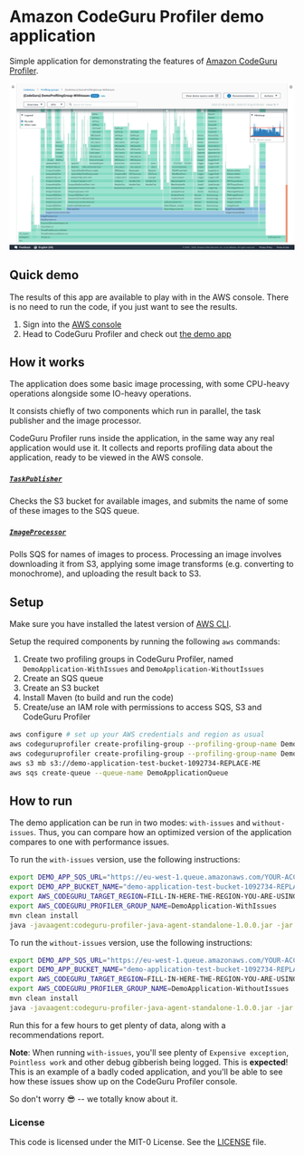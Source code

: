 # Amazon CodeGuru Profiler demo application

Simple application for demonstrating the features of [Amazon CodeGuru Profiler](https://aws.amazon.com/codeguru/).

![CodeGuru Profiler Console Screenshot](CodeGuruProfilerScreenshot.png)

## Quick demo

The results of this app are available to play with in the AWS console.
There is no need to run the code, if you just want to see the results.

1. Sign into the [AWS console](https://console.aws.amazon.com)
2. Head to CodeGuru Profiler and check out [the demo app](https://console.aws.amazon.com/codeguru/profiler/profile?profileName=%7BCodeGuru%7D%20DemoProfilingGroup-WithIssues)

## How it works

The application does some basic image processing, with some CPU-heavy
operations alongside some IO-heavy operations.

It consists chiefly of two components which run in parallel, the task publisher
and the image processor.

CodeGuru Profiler runs inside the application, in the same way any real application
would use it. It collects and reports profiling data about the application, ready to
be viewed in the AWS console.

##### [`TaskPublisher`](src/main/java/com/company/demoapplication/TaskPublisher.java)

Checks the S3 bucket for available images, and submits the name of some of these images
to the SQS queue.

##### [`ImageProcessor`](src/main/java/com/company/demoapplication/ImageProcessor.java)

Polls SQS for names of images to process. Processing an image involves downloading
it from S3, applying some image transforms (e.g. converting to monochrome), and
uploading the result back to S3.

## Setup

Make sure you have installed the latest version of [AWS CLI](https://docs.aws.amazon.com/cli/latest/userguide/cli-chap-welcome.html).

Setup the required components by running the following ```aws``` commands:

1. Create two profiling groups in CodeGuru Profiler, named `DemoApplication-WithIssues` and `DemoApplication-WithoutIssues`
2. Create an SQS queue
3. Create an S3 bucket
4. Install Maven (to build and run the code)
5. Create/use an IAM role with permissions to access SQS, S3 and CodeGuru Profiler

```bash
aws configure # set up your AWS credentials and region as usual
aws codeguruprofiler create-profiling-group --profiling-group-name DemoApplication-WithIssues
aws codeguruprofiler create-profiling-group --profiling-group-name DemoApplication-WithoutIssues
aws s3 mb s3://demo-application-test-bucket-1092734-REPLACE-ME
aws sqs create-queue --queue-name DemoApplicationQueue
```

## How to run

The demo application can be run in two modes: `with-issues` and `without-issues`. Thus, you can compare how an
optimized version of the application compares to one with performance issues.

To run the `with-issues` version, use the following instructions:

```bash
export DEMO_APP_SQS_URL="https://eu-west-1.queue.amazonaws.com/YOUR-ACCOUNT-ID/DemoApplicationQueue"
export DEMO_APP_BUCKET_NAME="demo-application-test-bucket-1092734-REPLACE-ME"
export AWS_CODEGURU_TARGET_REGION=FILL-IN-HERE-THE-REGION-YOU-ARE-USING
export AWS_CODEGURU_PROFILER_GROUP_NAME=DemoApplication-WithIssues
mvn clean install
java -javaagent:codeguru-profiler-java-agent-standalone-1.0.0.jar -jar target/DemoApplication-1.0-jar-with-dependencies.jar with-issues
```

To run the `without-issues` version, use the following instructions:

```bash
export DEMO_APP_SQS_URL="https://eu-west-1.queue.amazonaws.com/YOUR-ACCOUNT-ID/DemoApplicationQueue"
export DEMO_APP_BUCKET_NAME="demo-application-test-bucket-1092734-REPLACE-ME"
export AWS_CODEGURU_TARGET_REGION=FILL-IN-HERE-THE-REGION-YOU-ARE-USING
export AWS_CODEGURU_PROFILER_GROUP_NAME=DemoApplication-WithoutIssues
mvn clean install
java -javaagent:codeguru-profiler-java-agent-standalone-1.0.0.jar -jar target/DemoApplication-1.0-jar-with-dependencies.jar without-issues
```

Run this for a few hours to get plenty of data, along with a recommendations report.

**Note**: When running `with-issues`, you'll see plenty of `Expensive exception`, `Pointless work` and other debug
gibberish being logged. This is **expected**! This is an example of a badly coded application, and you'll be able to see
how these issues show up on the CodeGuru Profiler console.

So don't worry 😎 -- we totally know about it.

### License

This code is licensed under the MIT-0 License. See the [LICENSE](LICENSE) file.
